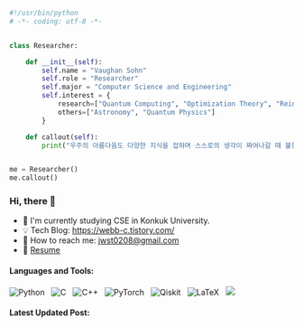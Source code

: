 
```python
#!/usr/bin/python
# -*- coding: utf-8 -*-


class Researcher:

    def __init__(self):
        self.name = "Vaughan Sohn"
        self.role = "Researcher"
        self.major = "Computer Science and Engineering"
        self.interest = {
            research=["Quantum Computing", "Optimization Theory", "Reinforcement Learning"],
            others=["Astronomy", "Quantum Physics"]
        }

    def callout(self):
        print("우주의 아름다움도 다양한 지식을 접하며 스스로의 생각이 짜여나갈 때 불현듯 나를 덮쳐오리라.")


me = Researcher()
me.callout()
```
### Hi, there 👋
- 🔭 I'm currently studying CSE in Konkuk University.
- 💡 Tech Blog: https://webb-c.tistory.com/
- 📮 How to reach me: jwst0208@gmail.com
- 🚀 [Resume](https://webb-c.github.io/)

#### Languages and Tools:
![Python](https://img.shields.io/badge/-Python-black?logo=Python&style=social)&nbsp;&nbsp;
![C](https://img.shields.io/badge/c-%2300599C.svg?style=social&logo=c)&nbsp;&nbsp;
![C++](https://img.shields.io/badge/c++-%2300599C.svg?style=social&logo=c%2B%2B)&nbsp;&nbsp;
![PyTorch](https://img.shields.io/badge/PyTorch-%23EE4C2C.svg?style=social&logo=PyTorch)&nbsp;&nbsp;
![Qiskit](https://img.shields.io/badge/Qiskit-%236929C4.svg?style=social&logo=Qiskit)&nbsp;&nbsp;
![LaTeX](https://img.shields.io/badge/latex-%23008080.svg?style=social&logo=latex)&nbsp;&nbsp;
<a href="https://solved.ac/profile/jwst0210"><img src="http://mazassumnida.wtf/api/mini/generate_badge?boj=jwst0210"/></a>

#### Latest Updated Post:
